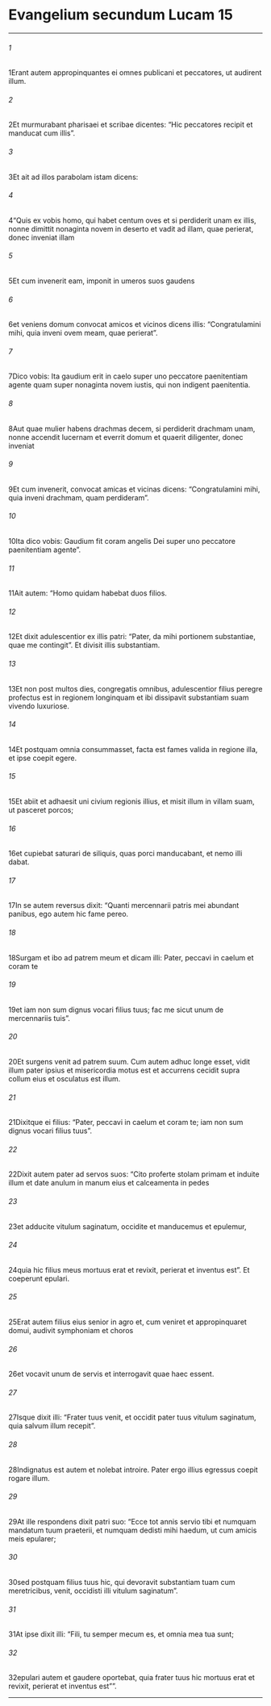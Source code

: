 
# Evangelium secundum Lucam 15
***
###### 1
<span class=vrs>1</span>Erant autem appropinquantes ei omnes publicani et peccatores, ut audirent illum.
###### 2
<span class=vrs>2</span>Et murmurabant pharisaei et scribae dicentes: “Hic peccatores recipit et manducat cum illis”.
###### 3
<span class=vrs>3</span>Et ait ad illos parabolam istam dicens:
###### 4
<span class=vrs>4</span>“Quis ex vobis homo, qui habet centum oves et si perdiderit unam ex illis, nonne dimittit nonaginta novem in deserto et vadit ad illam, quae perierat, donec inveniat illam
###### 5
<span class=vrs>5</span>Et cum invenerit eam, imponit in umeros suos gaudens
###### 6
<span class=vrs>6</span>et veniens domum convocat amicos et vicinos dicens illis: “Congratulamini mihi, quia inveni ovem meam, quae perierat”.
###### 7
<span class=vrs>7</span>Dico vobis: Ita gaudium erit in caelo super uno peccatore paenitentiam agente quam super nonaginta novem iustis, qui non indigent paenitentia.
###### 8
<span class=vrs>8</span>Aut quae mulier habens drachmas decem, si perdiderit drachmam unam, nonne accendit lucernam et everrit domum et quaerit diligenter, donec inveniat
###### 9
<span class=vrs>9</span>Et cum invenerit, convocat amicas et vicinas dicens: “Congratulamini mihi, quia inveni drachmam, quam perdideram”.
###### 10
<span class=vrs>10</span>Ita dico vobis: Gaudium fit coram angelis Dei super uno peccatore paenitentiam agente”.
###### 11
<span class=vrs>11</span>Ait autem: “Homo quidam habebat duos filios.
###### 12
<span class=vrs>12</span>Et dixit adulescentior ex illis patri: “Pater, da mihi portionem substantiae, quae me contingit”. Et divisit illis substantiam.
###### 13
<span class=vrs>13</span>Et non post multos dies, congregatis omnibus, adulescentior filius peregre profectus est in regionem longinquam et ibi dissipavit substantiam suam vivendo luxuriose.
###### 14
<span class=vrs>14</span>Et postquam omnia consummasset, facta est fames valida in regione illa, et ipse coepit egere.
###### 15
<span class=vrs>15</span>Et abiit et adhaesit uni civium regionis illius, et misit illum in villam suam, ut pasceret porcos;
###### 16
<span class=vrs>16</span>et cupiebat saturari de siliquis, quas porci manducabant, et nemo illi dabat.
###### 17
<span class=vrs>17</span>In se autem reversus dixit: “Quanti mercennarii patris mei abundant panibus, ego autem hic fame pereo.
###### 18
<span class=vrs>18</span>Surgam et ibo ad patrem meum et dicam illi: Pater, peccavi in caelum et coram te
###### 19
<span class=vrs>19</span>et iam non sum dignus vocari filius tuus; fac me sicut unum de mercennariis tuis”.
###### 20
<span class=vrs>20</span>Et surgens venit ad patrem suum. Cum autem adhuc longe esset, vidit illum pater ipsius et misericordia motus est et accurrens cecidit supra collum eius et osculatus est illum.
###### 21
<span class=vrs>21</span>Dixitque ei filius: “Pater, peccavi in caelum et coram te; iam non sum dignus vocari filius tuus”.
###### 22
<span class=vrs>22</span>Dixit autem pater ad servos suos: “Cito proferte stolam primam et induite illum et date anulum in manum eius et calceamenta in pedes
###### 23
<span class=vrs>23</span>et adducite vitulum saginatum, occidite et manducemus et epulemur,
###### 24
<span class=vrs>24</span>quia hic filius meus mortuus erat et revixit, perierat et inventus est”. Et coeperunt epulari.
###### 25
<span class=vrs>25</span>Erat autem filius eius senior in agro et, cum veniret et appropinquaret domui, audivit symphoniam et choros
###### 26
<span class=vrs>26</span>et vocavit unum de servis et interrogavit quae haec essent.
###### 27
<span class=vrs>27</span>Isque dixit illi: “Frater tuus venit, et occidit pater tuus vitulum saginatum, quia salvum illum recepit”.
###### 28
<span class=vrs>28</span>Indignatus est autem et nolebat introire. Pater ergo illius egressus coepit rogare illum.
###### 29
<span class=vrs>29</span>At ille respondens dixit patri suo: “Ecce tot annis servio tibi et numquam mandatum tuum praeterii, et numquam dedisti mihi haedum, ut cum amicis meis epularer;
###### 30
<span class=vrs>30</span>sed postquam filius tuus hic, qui devoravit substantiam tuam cum meretricibus, venit, occidisti illi vitulum saginatum”.
###### 31
<span class=vrs>31</span>At ipse dixit illi: “Fili, tu semper mecum es, et omnia mea tua sunt;
###### 32
<span class=vrs>32</span>epulari autem et gaudere oportebat, quia frater tuus hic mortuus erat et revixit, perierat et inventus est””.
***
